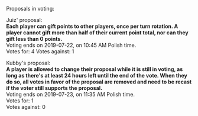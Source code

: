 Proposals in voting:  

Juiz' proposal:  
**Each player can gift points to other players, once per turn rotation. A player cannot gift more than half of their current point total, nor can they gift less than 0 points.**  
Voting ends on 2019-07-22, on 10:45 AM Polish time.  
Votes for: 4
Votes against: 1

Kubby's proposal:  
**A player is allowed to change their proposal while it is still in voting, as long as there's at least 24 hours left until the end of the vote. When they do so, all votes in favor of the proposal are removed and need to be recast if the voter still supports the proposal.**  
Voting ends on 2019-07-23, on 11:35 AM Polish time.  
Votes for: 1  
Votes against: 0

